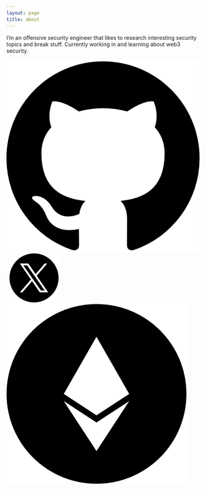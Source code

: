 ```yaml
---
layout: page
title: about
---
```


I’m an offensive security engineer that likes to research interesting security topics and break stuff. Currently working in and learning about web3 security.

<a href="https://github.com/nopcorn"><img class="social-icons" src="/assets/github.png"/></a> &nbsp; <a href="https://x.com/nopcorn18785"><img class="social-icons" src="/assets/twitter.png"/></a> &nbsp; <a href="https://app.ens.domains/nopcorn.eth"><img class="social-icons" src="/assets/eth.png"/></a>
